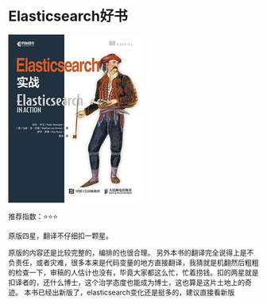 # Elasticsearch好书

![Elasticsearch实战](./Elasticsearch实战.jpg)

推荐指数：⭐️⭐️⭐️

原版四星，翻译不仔细扣一颗星。

原版的内容还是比较完整的，编排的也很合理。 另外本书的翻译完全说得上是不负责任，或者灾难，很多本来是代码变量的地方直接翻译，我猜就是机翻然后粗粗的检查一下，审稿的人估计也没有，毕竟大家都这么忙，忙着捞钱。扣的两星就是扣译者的，还什么博士，这个治学态度也能成为博士，这也算是这片土地上的奇迹。 本书已经出新版了，elasticsearch变化还是挺多的，建议直接看新版
